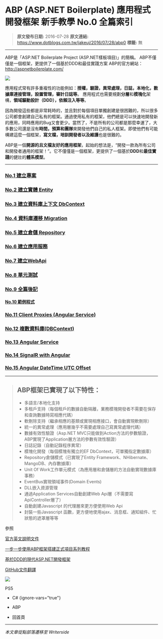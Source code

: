 # ABP (ASP.NET Boilerplate) 應用程式開發框架 新手教學 No.0 全篇索引

> **原文發布日期:** 2016-07-28
> **原文連結:** https://www.dotblogs.com.tw/jakeuj/2016/07/28/abp0
> **標籤:** 無

---

ABP是「ASP.NET Boilerplate Project (ASP.NET樣板項目)」的簡稱。
ABP不僅僅是一個框架，更提供了一個基於DDD和最佳實踐方案
ABP的官方網站：<http://aspnetboilerplate.com/>

![](https://dotblogsfile.blob.core.windows.net/user/jakeuj/c2fe5da0-4ee1-4667-bb1a-15f28153f5e4/1567752189_41268.png)

應用程式常有許多重複性的功能例如：**授權，驗證，異常處理，日誌，本地化，數據庫連接管理，設置管理，審計日誌等**。
應用程式也需要規劃**分層**和**模塊化**架構，**領域驅動設計（DDD），依賴注入等等**。

因為開發這些都是非常耗時的，並且對於每個項目單獨創建是很困難的，所以很多公司都會創建自己私有的框架。通過使用私有的框架，他們總是可以快速地開發新的應用，同時應用的Bug又會更少。當然了，不是所有的公司都是那麼幸運了，大多數公司還是沒有**時間，預算和團隊**來開發他們自己的私人框架。即使他們有可能構建這麼一個框架，**寫文檔，培訓開發者以及維護**也是很難的。

ABP是一個**開源的且文檔友好的應用框架**，起始的想法是，“開發一款為所有公司和開發者通用的框架！”。它不僅僅是一個框架，更提供了一個基於**DDD**和**最佳實踐**的健壯的**體系模 ​​型**。

---

### [No.1 建立專案](https://dotblogs.com.tw/jakeuj/2016/07/26/abp1)

### [No.2 建立實體 Entity](https://dotblogs.com.tw/jakeuj/2016/07/26/abp2)

### [No.3 建立資料庫上下文 DbContext](https://dotblogs.com.tw/jakeuj/2016/07/27/abp3)

### [No.4 資料庫遷移 Migration](https://dotblogs.com.tw/jakeuj/2016/07/27/abp4)

### [No.5 建立倉儲 Repository](https://dotblogs.com.tw/jakeuj/2016/07/28/abp5)

### [No.6 建立應用服務](https://dotblogs.com.tw/jakeuj/2016/07/28/abp6)

### [No.7 建立WebApi](https://dotblogs.com.tw/jakeuj/2016/07/28/abp7)

### [No.8 單元測試](https://dotblogs.com.tw/jakeuj/2016/07/28/abp8)

### [No.9 全篇後記](https://dotblogs.com.tw/jakeuj/2016/07/28/abp9)

#### [No.10 範例程式](https://dotblogs.com.tw/jakeuj/2019/01/15/abp10)

### [No.11 Client Proxies (Angular Service)](https://dotblogs.com.tw/jakeuj/2019/01/18/abp11)

### [No.12 複數資料庫(DBContext)](https://dotblogs.com.tw/jakeuj/2019/01/30/abp12)

### [No.13 Angular Service](https://dotblogs.com.tw/jakeuj/2019/04/23/abp13)

### [No.14 SignalR with Angular](https://dotblogs.com.tw/jakeuj/2019/08/26/abp14)

### [No.15 Angular DateTime UTC Offset](https://dotblogs.com.tw/jakeuj/2019/09/17/abp15)

---

> ## ABP框架已實現了以下特性：
>
> * 多語言/本地化支持
> * 多租戶支持（每個租戶的數據自動隔離，業務模塊開發者不需要在保存和查詢數據時寫相應代碼）
> * 軟刪除支持（繼承相應的基類或實現相應接口，會自動實現軟刪除）
> * 統一的異常處理（應用層幾乎不需要處理自己寫異常處理代碼）
> * 數據有效性驗證（Asp.NET MVC只能做到Action方法的參數驗證，ABP實現了Application層方法的參數有效性驗證）
> * 日誌記錄（自動記錄程序異常）
> * 模塊化開發（每個模塊有獨立的EF DbContext，可單獨指定數據庫）
> * Repository倉儲模式（已實現了Entity Framework、NHibernate、MangoDB、內存數據庫）
> * Unit Of Work工作單元模式（為應用層和倉儲層的方法自動實現數據庫事務）
> * EventBus實現領域事件(Domain Events)
> * DLL嵌入資源管理
> * 通過Application Services自動創建Web Api層（不需要寫ApiController層了）
> * 自動創建Javascript 的代理層來更方便使用Web Api
> * 封裝一些Javascript 函數，更方便地使用ajax、消息框、通知組件、忙狀態的遮罩層等等

參照

[官方英文說明文件](http://www.aspnetboilerplate.com/Pages/Documents)

[一步一步使用ABP框架搭建正式項目系列教程](http://www.cnblogs.com/farb/p/4849791.html)

[基於DDD的現代ASP.NET開發框架](http://www.cnblogs.com/mienreal/p/4528470.html)

[GitHub文件翻譯](https://github.com/ABPFrameWorkGroup/AbpDocument2Chinese)

![](https://card.psnprofiles.com/1/jakeuj.png)

PS5

* C#
{ignore-vars="true"}
* ABP

* 回首頁

---

*本文章從點部落遷移至 Writerside*
